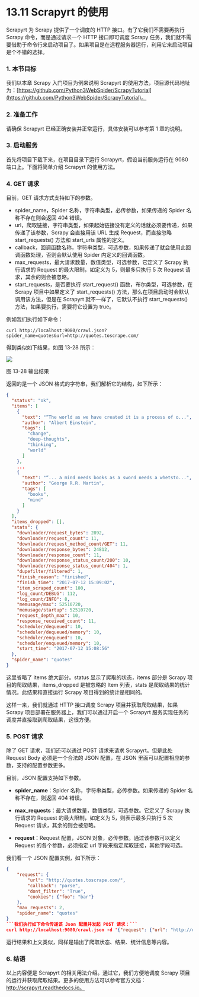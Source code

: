 # 13.11 Scrapyrt 的使用

Scrapyrt 为 Scrapy 提供了一个调度的 HTTP 接口。有了它我们不需要再执行 Scrapy 命令，而是通过请求一个 HTTP 接口即可调度 Scrapy 任务，我们就不需要借助于命令行来启动项目了。如果项目是在远程服务器运行，利用它来启动项目是个不错的选择。

### 1. 本节目标

我们以本章 Scrapy 入门项目为例来说明 Scrapyrt 的使用方法，项目源代码地址为：[https://github.com/Python3WebSpider/ScrapyTutorial](https://github.com/Python3WebSpider/ScrapyTutorial)。

### 2. 准备工作

请确保 Scrapyrt 已经正确安装并正常运行，具体安装可以参考第 1 章的说明。

### 3. 启动服务

首先将项目下载下来，在项目目录下运行 Scrapyrt，假设当前服务运行在 9080 端口上。下面将简单介绍 Scrapyrt 的使用方法。

### 4. GET 请求

目前，GET 请求方式支持如下的参数。
* spider_name，Spider 名称，字符串类型，必传参数，如果传递的 Spider 名称不存在则会返回 404 错误。
* url，爬取链接，字符串类型，如果起始链接没有定义的话就必须要传递，如果传递了该参数，Scrapy 会直接用该 URL 生成 Request，而直接忽略 start_requests() 方法和 start_urls 属性的定义。
* callback，回调函数名称，字符串类型，可选参数，如果传递了就会使用此回调函数处理，否则会默认使用 Spider 内定义的回调函数。
* max_requests，最大请求数量，数值类型，可选参数，它定义了 Scrapy 执行请求的 Request 的最大限制，如定义为 5，则最多只执行 5 次 Request 请求，其余的则会被忽略。
* start_requests，是否要执行 start_request() 函数，布尔类型，可选参数，在 Scrapy 项目中如果定义了 start_requests() 方法，那么在项目启动时会默认调用该方法，但是在 Scrapyrt 就不一样了，它默认不执行 start_requests() 方法，如果要执行，需要将它设置为 true。

例如我们执行如下命令：

```curl http://localhost:9080/crawl.json?spider_name=quotes&url=http://quotes.toscrape.com/```

得到类似如下结果，如图 13-28 所示：

![](./assets/13-28.jpg)

图 13-28 输出结果

返回的是一个 JSON 格式的字符串，我们解析它的结构，如下所示：

```json
{
  "status": "ok",
  "items": [
    {
      "text": "“The world as we have created it is a process of o...",
      "author": "Albert Einstein",
      "tags": [
        "change",
        "deep-thoughts",
        "thinking",
        "world"
      ]
    },
    ...
    {
      "text": "“... a mind needs books as a sword needs a whetsto...",
      "author": "George R.R. Martin",
      "tags": [
        "books",
        "mind"
      ]
    }
  ],
  "items_dropped": [],
  "stats": {
    "downloader/request_bytes": 2892,
    "downloader/request_count": 11,
    "downloader/request_method_count/GET": 11,
    "downloader/response_bytes": 24812,
    "downloader/response_count": 11,
    "downloader/response_status_count/200": 10,
    "downloader/response_status_count/404": 1,
    "dupefilter/filtered": 1,
    "finish_reason": "finished",
    "finish_time": "2017-07-12 15:09:02",
    "item_scraped_count": 100,
    "log_count/DEBUG": 112,
    "log_count/INFO": 8,
    "memusage/max": 52510720,
    "memusage/startup": 52510720,
    "request_depth_max": 10,
    "response_received_count": 11,
    "scheduler/dequeued": 10,
    "scheduler/dequeued/memory": 10,
    "scheduler/enqueued": 10,
    "scheduler/enqueued/memory": 10,
    "start_time": "2017-07-12 15:08:56"
  },
  "spider_name": "quotes"
}
```

这里省略了 items 绝大部分。status 显示了爬取的状态，items 部分是 Scrapy 项目的爬取结果，items_dropped 是被忽略的 Item 列表，stats 是爬取结果的统计情况。此结果和直接运行 Scrapy 项目得到的统计是相同的。

这样一来，我们就通过 HTTP 接口调度 Scrapy 项目并获取爬取结果，如果 Scrapy 项目部署在服务器上，我们可以通过开启一个 Scrapyrt 服务实现任务的调度并直接取到爬取结果，这很方便。

### 5. POST 请求

除了 GET 请求，我们还可以通过 POST 请求来请求 Scrapyrt。但是此处 Request Body 必须是一个合法的 JSON 配置，在 JSON 里面可以配置相应的参数，支持的配置参数更多。

目前，JSON 配置支持如下参数。

* **spider_name**：Spider 名称，字符串类型，必传参数。如果传递的 Spider 名称不存在，则返回 404 错误。

* **max_requests**：最大请求数量，数值类型，可选参数。它定义了 Scrapy 执行请求的 Request 的最大限制，如定义为 5，则表示最多只执行 5 次 Request 请求，其余的则会被忽略。

* **request**：Request 配置，JSON 对象，必传参数。通过该参数可以定义 Request 的各个参数，必须指定 url 字段来指定爬取链接，其他字段可选。

我们看一个 JSON 配置实例，如下所示：

```json
{
    "request": {
        "url": "http://quotes.toscrape.com/",
        "callback": "parse",
        "dont_filter": "True",
        "cookies": {"foo": "bar"}
    },
    "max_requests": 2,
    "spider_name": "quotes"
}
```我们执行如下命令传递该 Json 配置并发起 POST 请求：```
curl http://localhost:9080/crawl.json -d '{"request": {"url": "http://quotes.toscrape.com/", "dont_filter": "True", "callback": "parse", "cookies": {"foo": "bar"}}, "max_requests": 2, "spider_name": "quotes"}'
```

运行结果和上文类似，同样是输出了爬取状态、结果、统计信息等内容。

### 6. 结语

以上内容便是 Scrapyrt 的相关用法介绍。通过它，我们方便地调度 Scrapy 项目的运行并获取爬取结果。更多的使用方法可以参考官方文档：http://scrapyrt.readthedocs.io。